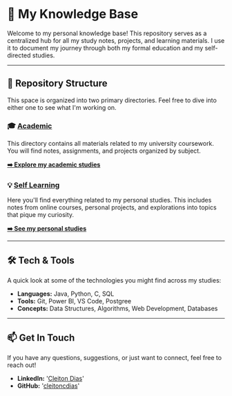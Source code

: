 # 🧠 My Knowledge Base

Welcome to my personal knowledge base! This repository serves as a centralized hub for all my study notes, projects, and learning materials. I use it to document my journey through both my formal education and my self-directed studies.

---

## 📂 Repository Structure

This space is organized into two primary directories. Feel free to dive into either one to see what I'm working on.

### 🎓 [Academic](./academic/)

This directory contains all materials related to my university coursework. You will find notes, assignments, and projects organized by subject.

**[➡️ Explore my academic studies](./academic/)**

### 💡 [Self Learning](./self-learning/)

Here you'll find everything related to my personal studies. This includes notes from online courses, personal projects, and explorations into topics that pique my curiosity.

**[➡️ See my personal studies](./self-learning/)**

---

## 🛠️ Tech & Tools

A quick look at some of the technologies you might find across my studies:

* **Languages:** Java, Python, C, SQL
* **Tools:** Git, Power BI, VS Code, Postgree
* **Concepts:** Data Structures, Algorithms, Web Development, Databases

---

## 📫 Get In Touch

If you have any questions, suggestions, or just want to connect, feel free to reach out!

* **LinkedIn:** '[Cleiton Dias](https://www.linkedin.com/in/ctondias/)'
* **GitHub:** '[cleitoncdias](https://github.com/cleitoncdias)'
